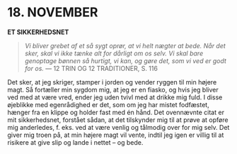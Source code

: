 # 18. NOVEMBER

**ET SIKKERHEDSNET**

> *Vi bliver grebet af et så sygt oprør, at vi helt nægter at bede. Når det sker, skal vi ikke tænke alt for dårligt om os selv. Vi skal bare genoptage bønnen så hurtigt, vi kan, og gøre det, som vi ved er godt for os.*
> — 12 TRIN OG 12 TRADITIONER, S. 116

Det sker, at jeg skriger, stamper i jorden og vender ryggen til min højere magt. Så fortæller min sygdom mig, at jeg er en fiasko, og hvis jeg bliver ved med at være vred, ender jeg uden tvivl med at drikke mig fuld. I disse øjeblikke med egenrådighed er det, som om jeg har mistet fodfæstet, hænger fra en klippe og holder fast med én hånd. Det ovennævnte citat er mit sikkerhedsnet, forstået sådan, at det tilskynder mig til at prøve at opføre mig anderledes, f. eks. ved at være venlig og tålmodig over for mig selv. Det giver mig troen på, at min højere magt vil vente, indtil jeg igen er villig til at risikere at give slip og lande i nettet – og bede.

